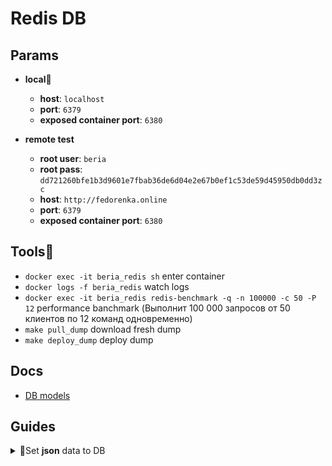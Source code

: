# Redis DB

## Params

   * **local**🐳

      * **host**: `localhost`
      * **port**: `6379`
      * **exposed container port**: `6380`

   * **remote test**

      * **root user**: `beria`
      * **root pass**: `dd721260bfe1b3d9601e7fbab36de6d04e2e67b0ef1c53de59d45950db0dd3zc`
      * **host**: `http://fedorenka.online`
      * **port**: `6379`
      * **exposed container port**: `6380`

## Tools🐳

 * `docker exec -it beria_redis sh` enter container
 * `docker logs -f beria_redis` watch logs
 * `docker exec -it beria_redis redis-benchmark -q -n 100000 -c 50 -P 12` performance banchmark (Выполнит 100 000 запросов от 50 клиентов по 12 команд одновременно)
 * `make pull_dump` download fresh dump
 * `make deploy_dump` deploy dump

## Docs

 * [DB models](./SCHEMA_DOC.md)    

## Guides

<details>
   <summary>📔Set <b>json</b> data to DB</summary>
      <ul>
         <li><code>docker exec -it beria_redis sh</code> to enter container</li>
         <li><code>redis-cli -x set KEY < JSON_FILE_PATH</code> to set <b>json</b></li>
      </ul>
</details>
